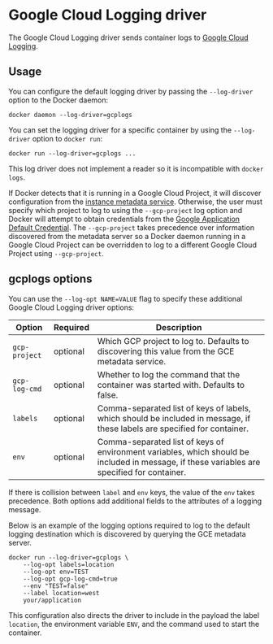 <!--[metadata]>
+++
title = "Google Cloud Logging driver"
description = "Describes how to use the Google Cloud Logging driver."
keywords = ["gcplogs, google, docker, logging, driver"]
[menu.main]
parent = "smn_logging"
+++
<![end-metadata]-->

# Google Cloud Logging driver

The Google Cloud Logging driver sends container logs to <a href="https://cloud.google.com/logging/docs/" target="_blank">Google Cloud
Logging</a>.

## Usage

You can configure the default logging driver by passing the `--log-driver`
option to the Docker daemon:

    docker daemon --log-driver=gcplogs

You can set the logging driver for a specific container by using the
`--log-driver` option to `docker run`:

    docker run --log-driver=gcplogs ...

This log driver does not implement a reader so it is incompatible with
`docker logs`.

If Docker detects that it is running in a Google Cloud Project, it will discover configuration
from the <a href="https://cloud.google.com/compute/docs/metadata" target="_blank">instance metadata service</a>.
Otherwise, the user must specify which project to log to using the `--gcp-project`
log option and Docker will attempt to obtain credentials from the
<a href="https://developers.google.com/identity/protocols/application-default-credentials" target="_blank">Google Application Default Credential</a>.
The `--gcp-project` takes precedence over information discovered from the metadata server
so a Docker daemon running in a Google Cloud Project can be overridden to log to a different
Google Cloud Project using `--gcp-project`.

## gcplogs options

You can use the `--log-opt NAME=VALUE` flag to specify these additional Google
Cloud Logging driver options:

| Option                      | Required | Description                                                                                                                                 |
|-----------------------------|----------|---------------------------------------------------------------------------------------------------------------------------------------------|
| `gcp-project`               | optional | Which GCP project to log to. Defaults to discovering this value from the GCE metadata service.                                              |
| `gcp-log-cmd`               | optional | Whether to log the command that the container was started with. Defaults to false.                                                          |
| `labels`                    | optional | Comma-separated list of keys of labels, which should be included in message, if these labels are specified for container.                   |
| `env`                       | optional | Comma-separated list of keys of environment variables, which should be included in message, if these variables are specified for container. |

If there is collision between `label` and `env` keys, the value of the `env`
takes precedence. Both options add additional fields to the attributes of a
logging message.

Below is an example of the logging options required to log to the default
logging destination which is discovered by querying the GCE metadata server.

    docker run --log-driver=gcplogs \
        --log-opt labels=location
        --log-opt env=TEST
        --log-opt gcp-log-cmd=true
        --env "TEST=false"
        --label location=west
        your/application

This configuration also directs the driver to include in the payload the label
`location`, the environment variable `ENV`, and the command used to start the
container.
